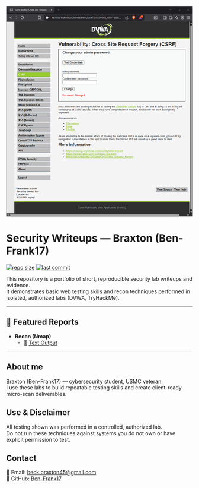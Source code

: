 ﻿<p align="center"><img src="banner.png" alt="Banner" width="800"/></p>

# Security Writeups — Braxton (Ben-Frank17)

[![repo size](https://img.shields.io/github/repo-size/Ben-Frank17/security-writeups)](https://github.com/Ben-Frank17/security-writeups)
[![last commit](https://img.shields.io/github/last-commit/Ben-Frank17/security-writeups)](https://github.com/Ben-Frank17/security-writeups/commits/main)



This repository is a portfolio of short, reproducible security lab writeups and evidence.  
It demonstrates basic web testing skills and recon techniques performed in isolated, authorized labs (DVWA, TryHackMe).

---

## 📑 Featured Reports

- **Recon (Nmap)**
  - 📄 [Text Output](dvwa/dvwa_nmap.txt)

---
## About me
Braxton (Ben-Frank17) — cybersecurity student, USMC veteran.  
I use these labs to build repeatable testing skills and create client-ready micro-scan deliverables.

## Use & Disclaimer
All testing shown was performed in a controlled, authorized lab.  
Do not run these techniques against systems you do not own or have explicit permission to test.

## Contact
📧 Email: beck.braxton45@gmail.com  
🐙 GitHub: [Ben-Frank17](https://github.com/Ben-Frank17)

